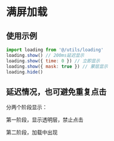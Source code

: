 # 满屏加载

## 使用示例

```js
import loading from '@/utils/loading'
loading.show() // 200ms延迟显示
loading.show({ time: 0 }) // 立即显示
loading.show({ mask: true }) // 蒙层显示
loading.hide()
```

## 延迟情况，也可避免重复点击

分两个阶段显示：

第一阶段，显示透明层，禁止点击

第二阶段，加载中出现
